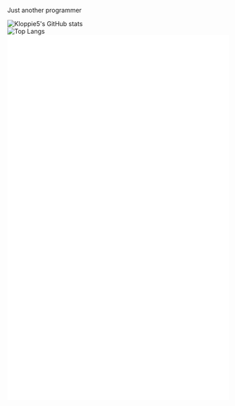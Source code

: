 Just another programmer

![Kloppie5's GitHub stats](https://github-readme-stats.vercel.app/api?username=kloppie5&count_private=true&show_icons=true)  
![Top Langs](https://github-readme-stats.vercel.app/api/top-langs/?username=Kloppie5&layout=compact)  
![Achievements](https://github.com/Kloppie5/Kloppie5/blob/master/achievements.svg)
